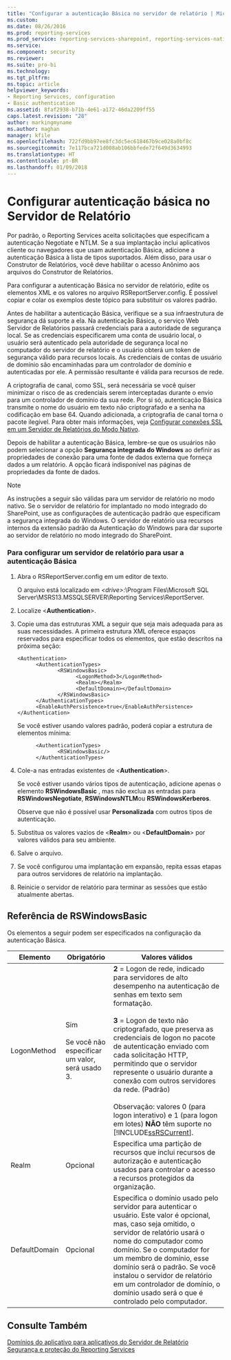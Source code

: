 ```yaml
---
title: "Configurar a autenticação Básica no servidor de relatório | Microsoft Docs"
ms.custom: 
ms.date: 08/26/2016
ms.prod: reporting-services
ms.prod_service: reporting-services-sharepoint, reporting-services-native
ms.service: 
ms.component: security
ms.reviewer: 
ms.suite: pro-bi
ms.technology: 
ms.tgt_pltfrm: 
ms.topic: article
helpviewer_keywords:
- Reporting Services, configuration
- Basic authentication
ms.assetid: 8faf2938-b71b-4e61-a172-46da2209ff55
caps.latest.revision: "28"
author: markingmyname
ms.author: maghan
manager: kfile
ms.openlocfilehash: 722fd9bb97ee8fc3dc5ec618467b9ce028a0bf8c
ms.sourcegitcommit: 7e117bca721d008ab106bbfede72f649d3634993
ms.translationtype: HT
ms.contentlocale: pt-BR
ms.lasthandoff: 01/09/2018
---
```

# <a name="configure-basic-authentication-on-the-report-server"></a>Configurar autenticação básica no Servidor de Relatório
  Por padrão, o Reporting Services aceita solicitações que especificam a autenticação Negotiate e NTLM. Se a sua implantação inclui aplicativos cliente ou navegadores que usam autenticação Básica, adicione a autenticação Básica à lista de tipos suportados. Além disso, para usar o Construtor de Relatórios, você deve habilitar o acesso Anônimo aos arquivos do Construtor de Relatórios.  
  
 Para configurar a autenticação Básica no servidor de relatório, edite os elementos XML e os valores no arquivo RSReportServer.config. É possível copiar e colar os exemplos deste tópico para substituir os valores padrão.  
  
 Antes de habilitar a autenticação Básica, verifique se a sua infraestrutura de segurança dá suporte a ela. Na autenticação Básica, o serviço Web Servidor de Relatórios passará credenciais para a autoridade de segurança local. Se as credenciais especificarem uma conta de usuário local, o usuário será autenticado pela autoridade de segurança local no computador do servidor de relatório e o usuário obterá um token de segurança válido para recursos locais. As credenciais de contas de usuário de domínio são encaminhadas para um controlador de domínio e autenticadas por ele. A permissão resultante é válida para recursos de rede.  
  
 A criptografia de canal, como SSL, será necessária se você quiser minimizar o risco de as credenciais serem interceptadas durante o envio para um controlador de domínio da sua rede. Por si só, autenticação Básica transmite o nome do usuário em texto não criptografado e a senha na codificação em base 64. Quando adicionada, a criptografia de canal torna o pacote ilegível. Para obter mais informações, veja [Configurar conexões SSL em um Servidor de Relatórios do Modo Nativo](../../reporting-services/security/configure-ssl-connections-on-a-native-mode-report-server.md).  
  
 Depois de habilitar a autenticação Básica, lembre-se que os usuários não podem selecionar a opção **Segurança integrada do Windows** ao definir as propriedades de conexão para uma fonte de dados externa que forneça dados a um relatório. A opção ficará indisponível nas páginas de propriedades da fonte de dados.  
  
> [!NOTE]  
>  As instruções a seguir são válidas para um servidor de relatório no modo nativo. Se o servidor de relatório for implantado no modo integrado do SharePoint, use as configurações de autenticação padrão que especificam a segurança integrada do Windows. O servidor de relatório usa recursos internos da extensão padrão da Autenticação do Windows para dar suporte ao servidor de relatório no modo integrado do SharePoint.  
  
### <a name="to-configure-a-report-server-to-use-basic-authentication"></a>Para configurar um servidor de relatório para usar a autenticação Básica  
  
1.  Abra o RSReportServer.config em um editor de texto.  
  
     O arquivo está localizado em *\<drive>:*\Program Files\Microsoft SQL Server\MSRS13.MSSQLSERVER\Reporting Services\ReportServer.  
  
2.  Localize \<**Authentication**>.  
  
3.  Copie uma das estruturas XML a seguir que seja mais adequada para as suas necessidades. A primeira estrutura XML oferece espaços reservados para especificar todos os elementos, que estão descritos na próxima seção:  
  
    ```  
    <Authentication>  
          <AuthenticationTypes>  
                 <RSWindowsBasic>  
                       <LogonMethod>3</LogonMethod>  
                       <Realm></Realm>  
                       <DefaultDomain></DefaultDomain>  
                 </RSWindowsBasic>  
          </AuthenticationTypes>  
          <EnableAuthPersistence>true</EnableAuthPersistence>  
    </Authentication>  
    ```  
  
     Se você estiver usando valores padrão, poderá copiar a estrutura de elementos mínima:  
  
    ```  
          <AuthenticationTypes>  
                 <RSWindowsBasic/>  
          </AuthenticationTypes>  
    ```  
  
4.  Cole-a nas entradas existentes de \<**Authentication**>.  
  
     Se você estiver usando vários tipos de autenticação, adicione apenas o elemento **RSWindowsBasic** , mas não exclua as entradas para **RSWindowsNegotiate**, **RSWindowsNTLM**ou **RSWindowsKerberos**.  
  
     Observe que não é possível usar **Personalizada** com outros tipos de autenticação.  
  
5.  Substitua os valores vazios de \<**Realm**> ou \<**DefaultDomain**> por valores válidos para seu ambiente.  
  
6.  Salve o arquivo.  
  
7.  Se você configurou uma implantação em expansão, repita essas etapas para outros servidores de relatório na implantação.  
  
8.  Reinicie o servidor de relatório para terminar as sessões que estão atualmente abertas.  
  
## <a name="rswindowsbasic-reference"></a>Referência de RSWindowsBasic  
 Os elementos a seguir podem ser especificados na configuração da autenticação Básica.  
  
|Elemento|Obrigatório|Valores válidos|  
|-------------|--------------|------------------|  
|LogonMethod|Sim<br /><br /> Se você não especificar um valor, será usado 3.|**2** = Logon de rede, indicado para servidores de alto desempenho na autenticação de senhas em texto sem formatação.<br /><br /> **3** = Logon de texto não criptografado, que preserva as credenciais de logon no pacote de autenticação enviado com cada solicitação HTTP, permitindo que o servidor represente o usuário durante a conexão com outros servidores da rede. (Padrão)<br /><br /> Observação: valores 0 (para logon interativo) e 1 (para logon em lotes) **NÃO** têm suporte no [!INCLUDE[ssRSCurrent](../../includes/ssrscurrent-md.md)].|  
|Realm|Opcional|Especifica uma partição de recursos que inclui recursos de autorização e autenticação usados para controlar o acesso a recursos protegidos da organização.|  
|DefaultDomain|Opcional|Especifica o domínio usado pelo servidor para autenticar o usuário. Este valor é opcional, mas, caso seja omitido, o servidor de relatório usará o nome do computador como domínio. Se o computador for um membro de domínio, esse domínio será o padrão. Se você instalou o servidor de relatório em um controlador de domínio, o domínio usado será o que é controlado pelo computador.|  
  
## <a name="see-also"></a>Consulte Também  
 [Domínios do aplicativo para aplicativos do Servidor de Relatório](../../reporting-services/report-server/application-domains-for-report-server-applications.md)   
 [Segurança e proteção do Reporting Services](../../reporting-services/security/reporting-services-security-and-protection.md)  
  
  
